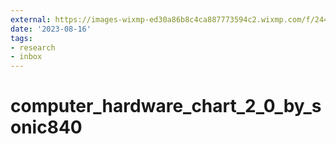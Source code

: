 ```yaml
---
external: https://images-wixmp-ed30a86b8c4ca887773594c2.wixmp.com/f/244026e9-00d5-4886-8ab0-2ddef61b68d2/d9pyk3j-d4022c9b-7b5b-46ee-96f0-c4dafa999de8.png/v1/fill/w_1600,h_2134,q_80,strp/computer_hardware_chart_2_0_by_sonic840_d9pyk3j-fullview.jpg?token=eyJ0eXAiOiJKV1QiLCJhbGciOiJIUzI1NiJ9.eyJzdWIiOiJ1cm46YXBwOjdlMGQxODg5ODIyNjQzNzNhNWYwZDQxNWVhMGQyNmUwIiwiaXNzIjoidXJuOmFwcDo3ZTBkMTg4OTgyMjY0MzczYTVmMGQ0MTVlYTBkMjZlMCIsIm9iaiI6W1t7ImhlaWdodCI6Ijw9MjEzNCIsInBhdGgiOiJcL2ZcLzI0NDAyNmU5LTAwZDUtNDg4Ni04YWIwLTJkZGVmNjFiNjhkMlwvZDlweWszai1kNDAyMmM5Yi03YjViLTQ2ZWUtOTZmMC1jNGRhZmE5OTlkZTgucG5nIiwid2lkdGgiOiI8PTE2MDAifV1dLCJhdWQiOlsidXJuOnNlcnZpY2U6aW1hZ2Uub3BlcmF0aW9ucyJdfQ.EkB3GwoICvvb-TKbSGetH48FpEsDYt5ClzMxMc7lmPc
date: '2023-08-16'
tags:
- research
- inbox
---
```


# computer_hardware_chart_2_0_by_sonic840
